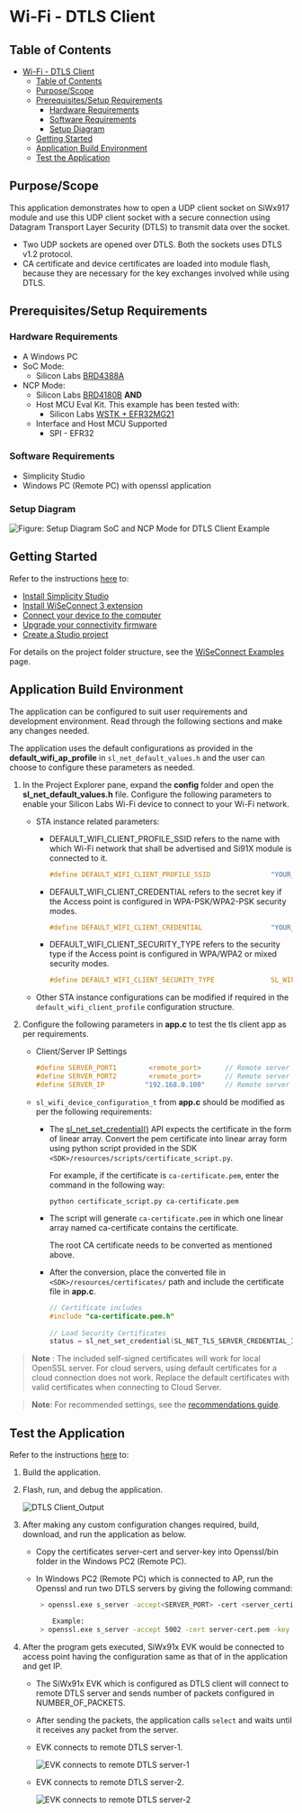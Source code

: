 # Wi-Fi - DTLS Client

## Table of Contents

- [Wi-Fi - DTLS Client](#wi-fi---dtls-client)
  - [Table of Contents](#table-of-contents)
  - [Purpose/Scope](#purposescope)
  - [Prerequisites/Setup Requirements](#prerequisitessetup-requirements)
    - [Hardware Requirements](#hardware-requirements)
    - [Software Requirements](#software-requirements)
    - [Setup Diagram](#setup-diagram)
  - [Getting Started](#getting-started)
  - [Application Build Environment](#application-build-environment)
  - [Test the Application](#test-the-application)

## Purpose/Scope

This application demonstrates how to open a UDP client socket on SiWx917 module and use this UDP client socket with a secure connection using Datagram Transport Layer Security (DTLS) to transmit data over the socket.

- Two UDP sockets are opened over DTLS. Both the sockets uses DTLS v1.2 protocol.
- CA certificate and device certificates are loaded into module flash, because they are necessary for the key exchanges involved while using DTLS.

## Prerequisites/Setup Requirements

### Hardware Requirements

- A Windows PC
- SoC Mode:
  - Silicon Labs [BRD4388A](https://www.silabs.com/)
- NCP Mode:
  - Silicon Labs [BRD4180B](https://www.silabs.com/) **AND**
  - Host MCU Eval Kit. This example has been tested with:
    - Silicon Labs [WSTK + EFR32MG21](https://www.silabs.com/development-tools/wireless/efr32xg21-bluetooth-starter-kit)
  - Interface and Host MCU Supported
    - SPI - EFR32

### Software Requirements

- Simplicity Studio
- Windows PC (Remote PC) with openssl application

### Setup Diagram

  ![Figure: Setup Diagram SoC and NCP Mode for DTLS Client Example](resources/readme/tls_client_soc_ncp.png)

## Getting Started

Refer to the instructions [here](https://docs.silabs.com/wiseconnect/latest/wiseconnect-getting-started/) to:

- [Install Simplicity Studio](https://docs.silabs.com/wiseconnect/latest/wiseconnect-developers-guide-developing-for-silabs-hosts/#install-simplicity-studio)
- [Install WiSeConnect 3 extension](https://docs.silabs.com/wiseconnect/latest/wiseconnect-developers-guide-developing-for-silabs-hosts/#install-the-wi-se-connect-3-extension)
- [Connect your device to the computer](https://docs.silabs.com/wiseconnect/latest/wiseconnect-developers-guide-developing-for-silabs-hosts/#connect-si-wx91x-to-computer)
- [Upgrade your connectivity firmware](https://docs.silabs.com/wiseconnect/latest/wiseconnect-developers-guide-developing-for-silabs-hosts/#update-si-wx91x-connectivity-firmware)
- [Create a Studio project](https://docs.silabs.com/wiseconnect/latest/wiseconnect-developers-guide-developing-for-silabs-hosts/#create-a-project)

For details on the project folder structure, see the [WiSeConnect Examples](https://docs.silabs.com/wiseconnect/latest/wiseconnect-examples/#example-folder-structure) page.

## Application Build Environment

The application can be configured to suit user requirements and development environment. Read through the following sections and make any changes needed.

The application uses the default configurations as provided in the **default_wifi_ap_profile** in ``sl_net_default_values.h`` and the user can choose to configure these parameters as needed.

1. In the Project Explorer pane, expand the **config** folder and open the **sl_net_default_values.h** file. Configure the following parameters to enable your Silicon Labs Wi-Fi device to connect to your Wi-Fi network.

   - STA instance related parameters:

     - DEFAULT_WIFI_CLIENT_PROFILE_SSID refers to the name with which Wi-Fi network that shall be advertised and Si91X module is connected to it.

       ```c
       #define DEFAULT_WIFI_CLIENT_PROFILE_SSID               "YOUR_AP_SSID"      
       ```

     - DEFAULT_WIFI_CLIENT_CREDENTIAL refers to the secret key if the Access point is configured in WPA-PSK/WPA2-PSK security modes.

       ```c
       #define DEFAULT_WIFI_CLIENT_CREDENTIAL                 "YOUR_AP_PASSPHRASE" 
       ```

     - DEFAULT_WIFI_CLIENT_SECURITY_TYPE refers to the security type if the Access point is configured in WPA/WPA2 or mixed security modes.

        ```c
        #define DEFAULT_WIFI_CLIENT_SECURITY_TYPE              SL_WIFI_WPA2 
        ```
  
   - Other STA instance configurations can be modified if required in the `default_wifi_client_profile` configuration structure.

2. Configure the following parameters in **app.c** to test the tls client app as per requirements.

   - Client/Server IP Settings

     ```c
     #define SERVER_PORT1        <remote_port>      // Remote server port
     #define SERVER_PORT2        <remote_port>      // Remote server port
     #define SERVER_IP          "192.168.0.100"     // Remote server IP address
     ```

   - `sl_wifi_device_configuration_t` from **app.c** should be modified as per the following requirements:

      - The [sl_net_set_credential()](https://docs.silabs.com/wiseconnect/3.0.13/wiseconnect-api-reference-guide-nwk-mgmt/net-credential-functions#sl-net-set-credential) API expects the certificate in the form of linear array. Convert the pem certificate into linear array form using python script provided in the SDK `<SDK>/resources/scripts/certificate_script.py`.

        For example, if the certificate is `ca-certificate.pem`, enter the command in the following way:

        `python certificate_script.py ca-certificate.pem`

      - The script will generate `ca-certificate.pem` in which one linear array named ca-certificate contains the certificate.

         The root CA certificate needs to be converted as mentioned above.

      - After the conversion, place the converted file in `<SDK>/resources/certificates/` path and include the certificate file in **app.c**.

         ```c
        // Certificate includes
        #include "ca-certificate.pem.h"
       
        // Load Security Certificates
        status = sl_net_set_credential(SL_NET_TLS_SERVER_CREDENTIAL_ID(0), SL_NET_SIGNING_CERTIFICATE, ca-certificate, sizeof(ca-certificate) - 1);
         ```

> **Note** :
 The included self-signed certificates will work for local OpenSSL server. For cloud servers, using default certificates for a cloud connection does not work. Replace the default certificates with valid certificates when connecting to Cloud Server.

> **Note**: For recommended settings, see the [recommendations guide](https://docs.silabs.com/wiseconnect/latest/wiseconnect-developers-guide-prog-recommended-settings/).

## Test the Application

Refer to the instructions [here](https://docs.silabs.com/wiseconnect/latest/wiseconnect-getting-started/) to:

1. Build the application.
2. Flash, run, and debug the application.

    ![DTLS Client_Output](resources/readme/tls_client_output.png)

3. After making any custom configuration changes required, build, download, and run the application as below.

   - Copy the certificates server-cert and server-key into Openssl/bin folder in the Windows PC2 (Remote PC).
   - In Windows PC2 (Remote PC) which is connected to AP, run the Openssl and run two DTLS servers by giving the following command:

     ```sh
      > openssl.exe s_server -accept<SERVER_PORT> -cert <server_certificate_file_path> -key <server_key_file_path> -dtls<tls_version>

         Example:
      > openssl.exe s_server -accept 5002 -cert server-cert.pem -key server-key.pem -dtls1_2
     ```

4. After the program gets executed, SiWx91x EVK would be connected to access point having the configuration same as that of in the application and get IP.
   - The SiWx91x EVK which is configured as DTLS client will connect to remote DTLS server and sends number of packets configured in NUMBER_OF_PACKETS.
   - After sending the packets, the application calls `select` and waits until it receives any packet from the server.

   - EVK connects to remote DTLS server-1.

     ![EVK connects to remote DTLS server-1](resources/readme/server1.png)

   - EVK connects to remote DTLS server-2.
  
     ![EVK connects to remote DTLS server-2](resources/readme/server2.png)

